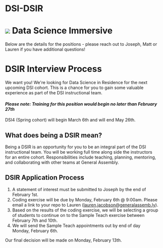 # DSI-DSIR

# ![](https://ga-dash.s3.amazonaws.com/production/assets/logo-9f88ae6c9c3871690e33280fcf557f33.png) Data Science Immersive

Below are the details for the positions - please reach out to Joseph, Matt or Lauren if you have additional questions! 


# DSIR Interview Process

We want you! We're looking for Data Science in Residence for the next upcoming DSI cohort. This is a chance for you to gain some valuable experience as part of the DSI instructional team.
#### *Please note: Training for this position would begin no later than February 27th*

DSI4 (Spring cohort) will begin March 6th and will end May 26th.

## What does being a DSIR mean?
  Being a DSIR is an opportunity for you to be an integral part of the DSI instructional team. You will be working full time along side the instructors for an entire cohort. Responsibilities include teaching, planning, mentoring, and collaborating with other teams at General Assembly.

## DSIR Application Process
1. A statement of interest must be submitted to Joseph by the end of February 1st.
2. Coding exercise will be due by Monday, February 6th @ 9:00am. Please email a link to your repo to Lauren (lauren.jacobson@generalassemb.ly).
3. Based on the results of the coding exercise, we will be selecting a group of students to continue on to the Sample Teach exercise between February 7th and 10th.
4. We will send the Sample Teach appointments out by end of day Monday, February 6th.

Our final decision will be made on Monday, February 13th.
